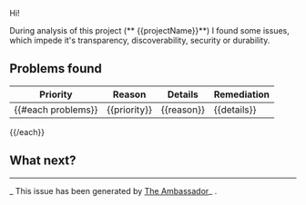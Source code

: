 Hi!

During
analysis
of
this
project (**
{{projectName}}**)
I
found
some
issues,
which
impede
it's
transparency,
discoverability,
security
or
durability.

## Problems found

| Priority | Reason | Details | Remediation |
|----------|--------|---------|-------------|
{{#each problems}}| {{priority}} | {{reason}} | {{details}} | {{remediation}} |

{{/each}}

## What next?

---

_
This
issue
has
been
generated
by [The Ambassador](https://github.com/Roche/the-ambassador)_
.